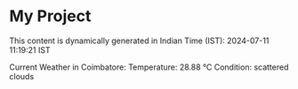 # My Project

This content is dynamically generated in Indian Time (IST): 2024-07-11 11:19:21 IST


Current Weather in Coimbatore:
Temperature: 28.88 °C
Condition: scattered clouds
